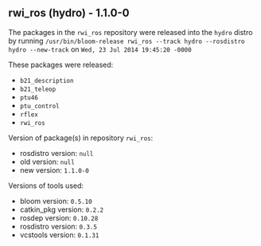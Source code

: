 ## rwi_ros (hydro) - 1.1.0-0

The packages in the `rwi_ros` repository were released into the `hydro` distro by running `/usr/bin/bloom-release rwi_ros --track hydro --rosdistro hydro --new-track` on `Wed, 23 Jul 2014 19:45:20 -0000`

These packages were released:
- `b21_description`
- `b21_teleop`
- `ptu46`
- `ptu_control`
- `rflex`
- `rwi_ros`

Version of package(s) in repository `rwi_ros`:
- rosdistro version: `null`
- old version: `null`
- new version: `1.1.0-0`

Versions of tools used:
- bloom version: `0.5.10`
- catkin_pkg version: `0.2.2`
- rosdep version: `0.10.28`
- rosdistro version: `0.3.5`
- vcstools version: `0.1.31`


